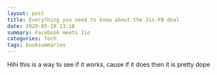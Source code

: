 ```yaml
---
layout: post
title: Everything you need to know about the Jio-FB deal
date: 2020-05-18 13:18
summary: Facebook meets Jio
categories: Tech
tags: booksummaries
---
```


Hihi this is a way to see if it works, cause if it does then it is pretty dope
